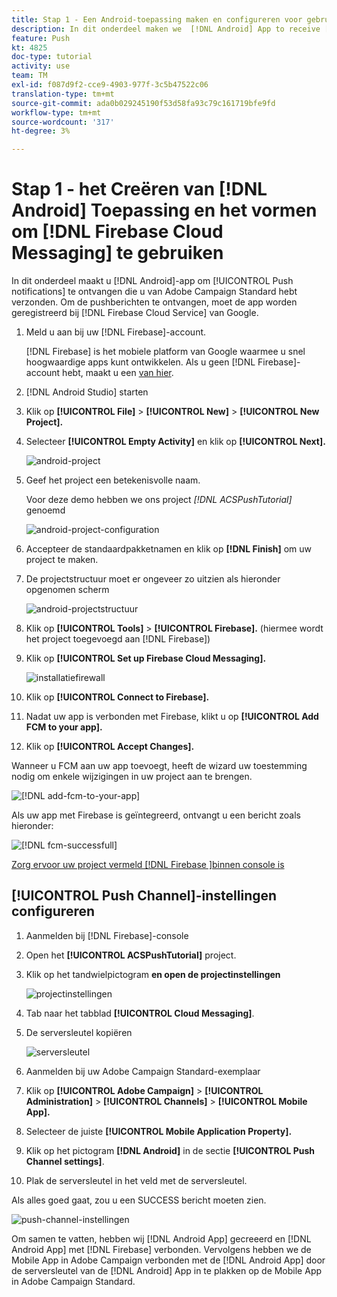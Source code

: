 ```yaml
---
title: Stap 1 - Een Android-toepassing maken en configureren voor gebruik van Firebase Cloud Messaging
description: In dit onderdeel maken we  [!DNL Android] App to receive [!UICONTROL Push notifications] verzonden vanuit Adobe Campaign Standard. Om de pushberichten te ontvangen, moet de app worden geregistreerd bij Google's [!DNL Firebase Cloud Service].
feature: Push
kt: 4825
doc-type: tutorial
activity: use
team: TM
exl-id: f087d9f2-cce9-4903-977f-3c5b47522c06
translation-type: tm+mt
source-git-commit: ada0b029245190f53d58fa93c79c161719bfe9fd
workflow-type: tm+mt
source-wordcount: '317'
ht-degree: 3%

---
```


# Stap 1 - het Creëren van [!DNL Android] Toepassing en het vormen om [!DNL Firebase Cloud Messaging] te gebruiken

In dit onderdeel maakt u [!DNL Android]-app om [!UICONTROL Push notifications] te ontvangen die u van Adobe Campaign Standard hebt verzonden. Om de pushberichten te ontvangen, moet de app worden geregistreerd bij [!DNL Firebase Cloud Service] van Google.

1. Meld u aan bij uw [!DNL Firebase]-account.

   [!DNL Firebase] is het mobiele platform van Google waarmee u snel hoogwaardige apps kunt ontwikkelen. Als u geen [!DNL Firebase]-account hebt, maakt u een [van hier](https://firebase.google.com).

2. [!DNL Android Studio] starten
3. Klik op **[!UICONTROL File]** > **[!UICONTROL New]** > **[!UICONTROL New Project].**
4. Selecteer **[!UICONTROL Empty Activity]** en klik op **[!UICONTROL Next].**

   ![android-project](assets/android-project.PNG)

5. Geef het project een betekenisvolle naam.

   Voor deze demo hebben we ons project *[!DNL ACSPushTutorial]* genoemd

   ![android-project-configuration](assets/android-project-configuration.PNG)

6. Accepteer de standaardpakketnamen en klik op **[!DNL Finish]** om uw project te maken.
7. De projectstructuur moet er ongeveer zo uitzien als hieronder opgenomen scherm

   ![android-projectstructuur](assets/android-project-structure.PNG)

8. Klik op **[!UICONTROL Tools]** > **[!UICONTROL Firebase].** (hiermee wordt het project toegevoegd aan  [!DNL Firebase])
9. Klik op **[!UICONTROL Set up Firebase Cloud Messaging].**

   ![installatiefirewall](assets/android-project-firebase-messaging.PNG)

10. Klik op **[!UICONTROL Connect to Firebase].**
11. Nadat uw app is verbonden met Firebase, klikt u op **[!UICONTROL Add FCM to your app].**
12. Klik op **[!UICONTROL Accept Changes].**

   Wanneer u FCM aan uw app toevoegt, heeft de wizard uw toestemming nodig om enkele wijzigingen in uw project aan te brengen.

   ![[!DNL add-fcm-to-your-app]](assets/firebase-add-fcm-to-app.PNG)

Als uw app met Firebase is geïntegreerd, ontvangt u een bericht zoals hieronder:

![[!DNL fcm-successfull]](assets/android-firebase-success.PNG)

[Zorg ervoor uw project vermeld  [!DNL Firebase ]binnen console is](https://console.firebase.google.com/)

## [!UICONTROL Push Channel]-instellingen configureren

1. Aanmelden bij [!DNL Firebase]-console
2. Open het **[!UICONTROL ACSPushTutorial]** project.
3. Klik op het tandwielpictogram **en open de projectinstellingen**

   ![projectinstellingen](assets/firebase-project-settings.PNG)

4. Tab naar het tabblad **[!UICONTROL Cloud Messaging]**.
5. De serversleutel kopiëren

   ![serversleutel](assets/firebase-server-key.PNG)

6. Aanmelden bij uw Adobe Campaign Standard-exemplaar
7. Klik op **[!UICONTROL Adobe Campaign]** > **[!UICONTROL Administration]** > **[!UICONTROL Channels]** > **[!UICONTROL Mobile App].**
8. Selecteer de juiste **[!UICONTROL Mobile Application Property].**
9. Klik op het pictogram **[!DNL Android]** in de sectie **[!UICONTROL Push Channel settings]**.
10. Plak de serversleutel in het veld met de serversleutel.

Als alles goed gaat, zou u een SUCCESS bericht moeten zien.

![push-channel-instellingen](assets/push-channel-settings.PNG)

Om samen te vatten, hebben wij [!DNL Android App] gecreeerd en [!DNL Android App] met [!DNL Firebase] verbonden. Vervolgens hebben we de Mobile App in Adobe Campaign verbonden met de [!DNL Android App] door de serversleutel van de [!DNL Android] App in te plakken op de Mobile App in Adobe Campaign Standard.
